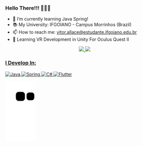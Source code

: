 ### Hello There!!! 🖤👋🏻

- 🌱 I’m currently learning Java Spring!
- 📚 My University: IFGOIANO - Campus Morrinhos (Brazil)
- 📫 How to reach me: vitor.allace@estudante.ifgoiano.edu.br
- 👀 Learning VR Development in Unity For Oculus Quest II

<div align="center">
  <a href="https://github.com/vitorbcc2021">
  <img height="180em" src="https://github-readme-stats.vercel.app/api?username=vitorbcc2021&show_icons=true&theme=outrun&include_all_commits=true&count_private=true"/>
  <img height="180em" src="https://github-readme-stats.vercel.app/api/top-langs/?username=vitorbcc2021&layout=compact&langs_count=7&theme=outrun"/>
</div>
  
### I Develop In:
  
  <div style="display: inline_block">
    <img align="center" alt="Java" width="65" src="https://cdn.jsdelivr.net/gh/devicons/devicon/icons/java/java-original-wordmark.svg">
    <img align="center" alt="Spring" width="60" src="https://cdn.jsdelivr.net/gh/devicons/devicon/icons/spring/spring-original.svg"/>
    <img align="center" alt="C#" width="67" src="https://cdn.jsdelivr.net/gh/devicons/devicon/icons/csharp/csharp-original.svg">
    <img align="center" alt="Flutter" width="57" src="https://cdn.jsdelivr.net/gh/devicons/devicon/icons/flutter/flutter-original.svg" />
  </div>
    

  ![Snake animation](https://github.com/vitorbcc2021/vitorbcc2021/blob/output/github-contribution-grid-snake.svg)
